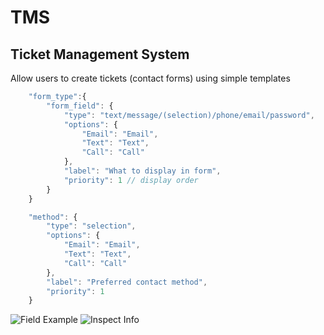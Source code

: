 # TMS

## Ticket Management System
Allow users to create tickets (contact forms) using simple templates

```javascript
    "form_type":{
        "form_field": {
            "type": "text/message/(selection)/phone/email/password",
            "options": {
                "Email": "Email",
                "Text": "Text",
                "Call": "Call"
            },
            "label": "What to display in form",
            "priority": 1 // display order
        }
    }
```

```javascript
    "method": {
        "type": "selection",
        "options": {
            "Email": "Email",
            "Text": "Text",
            "Call": "Call"
        },
        "label": "Preferred contact method",
        "priority": 1
    }
```

![Field Example](https://i.imgur.com/41ZCdTN.png)
![Inspect Info](https://i.imgur.com/D0IWJWE.png)